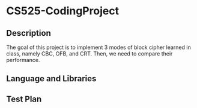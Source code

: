 # CS525-CodingProject

## Description
The goal of this project is to implement 3 modes of block cipher learned in class, namely CBC, OFB, and CRT. Then, we need to compare their performance. 

## Language and Libraries

## Test Plan
